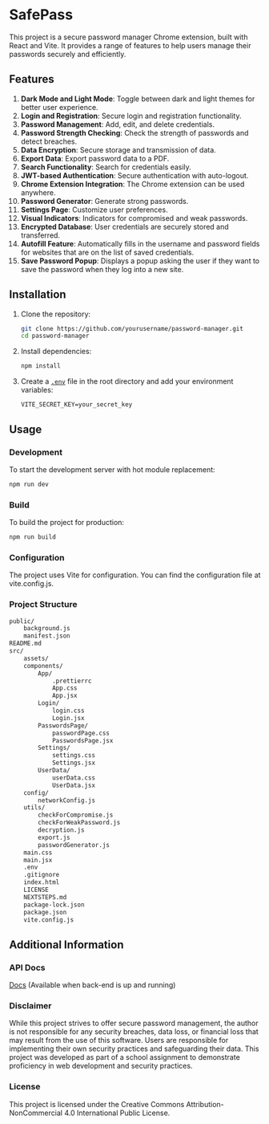 # SafePass

This project is a secure password manager Chrome extension, built with React and Vite. It provides a range of features to help users manage their passwords securely and efficiently.

## Features

1. **Dark Mode and Light Mode**: Toggle between dark and light themes for better user experience.
2. **Login and Registration**: Secure login and registration functionality.
3. **Password Management**: Add, edit, and delete credentials.
4. **Password Strength Checking**: Check the strength of passwords and detect breaches.
5. **Data Encryption**: Secure storage and transmission of data.
6. **Export Data**: Export password data to a PDF.
7. **Search Functionality**: Search for credentials easily.
8. **JWT-based Authentication**: Secure authentication with auto-logout.
9. **Chrome Extension Integration**: The Chrome extension can be used anywhere.
10. **Password Generator**: Generate strong passwords.
11. **Settings Page**: Customize user preferences.
12. **Visual Indicators**: Indicators for compromised and weak passwords.
13. **Encrypted Database**: User credentials are securely stored and transferred.
14. **Autofill Feature**: Automatically fills in the username and password fields for websites that are on the list of saved credentials.
15. **Save Password Popup**: Displays a popup asking the user if they want to save the password when they log into a new site.

## Installation

1. Clone the repository:
    ```sh
    git clone https://github.com/yourusername/password-manager.git
    cd password-manager
    ```

2. Install dependencies:
    ```sh
    npm install
    ```

3. Create a <a href="https://www.npmjs.com/package/dotenv" target="_blank">`.env`</a> file in the root directory and add your environment variables:
    ```env
    VITE_SECRET_KEY=your_secret_key
    ```

## Usage

### Development

To start the development server with hot module replacement:
```sh
npm run dev
```

### Build
To build the project for production:

```sh
npm run build
```

### Configuration
The project uses Vite for configuration. You can find the configuration file at vite.config.js.


### Project Structure

```sh
public/
    background.js
    manifest.json
README.md
src/
    assets/
    components/
        App/
            .prettierrc
            App.css
            App.jsx
        Login/
            login.css
            Login.jsx
        PasswordsPage/
            passwordPage.css
            PasswordsPage.jsx
        Settings/
            settings.css
            Settings.jsx
        UserData/
            userData.css
            UserData.jsx
    config/
        networkConfig.js
    utils/
        checkForCompromise.js
        checkForWeakPassword.js
        decryption.js
        export.js
        passwordGenerator.js
    main.css
    main.jsx
    .env
    .gitignore
    index.html
    LICENSE
    NEXTSTEPS.md
    package-lock.json
    package.json
    vite.config.js
```
## Additional Information

### API Docs

<a href="http://localhost:8080/swagger-ui/index.html#/" target="_blank">Docs</a> (Available when back-end is up and running)

### Disclaimer
While this project strives to offer secure password management, the author is not responsible for any security breaches, data loss, or financial loss that may result from the use of this software. Users are responsible for implementing their own security practices and safeguarding their data. This project was developed as part of a school assignment to demonstrate proficiency in web development and security practices.

### License
This project is licensed under the Creative Commons Attribution-NonCommercial 4.0 International Public License.